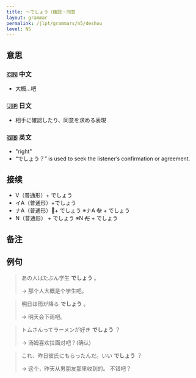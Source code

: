 ```yaml
---
title: 〜でしょう（確認・同意
layout: grammar
permalink: /jlpt/grammars/n5/deshou
level: N5
---
```


## 意思

### 🇨🇳 中文

- 大概…吧

### 🇯🇵 日文

- 相手に確認したり、同意を求める表現

### 🇬🇧 英文

- "right"
- “でしょう？” is used to seek the listener’s confirmation or agreement.

## 接续

- V（普通形）+ でしょう
- イA（普通形）+でしょう
- ナA（普通形）+ でしょう ※ナA ~~な~~ \+ でしょう
- N（普通形） + でしょう ※N ~~だ~~ \+ でしょう

## 备注


## 例句

> あの人はたぶん学生 **でしょう** 。
>
> → 那个人大概是个学生吧。

> 明日は雨が降る **でしょう** 。
>
> → 明天会下雨吧。

> トムさんってラーメンが好き **でしょう** ？
>
> → 汤姆喜欢拉面对吧？(确认)

> これ、昨日彼氏にもらったんだ。いい **でしょう** ？
>
> → 这个，昨天从男朋友那里收到的。 不错吧？

